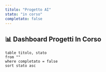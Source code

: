 ```yaml
---
titolo: "Progetto AI"
stato: "in corso"
completato: false
---
```


## 📊 Dashboard Progetti In Corso

```dataview
table titolo, stato
from ""
where completato = false
sort stato asc
```